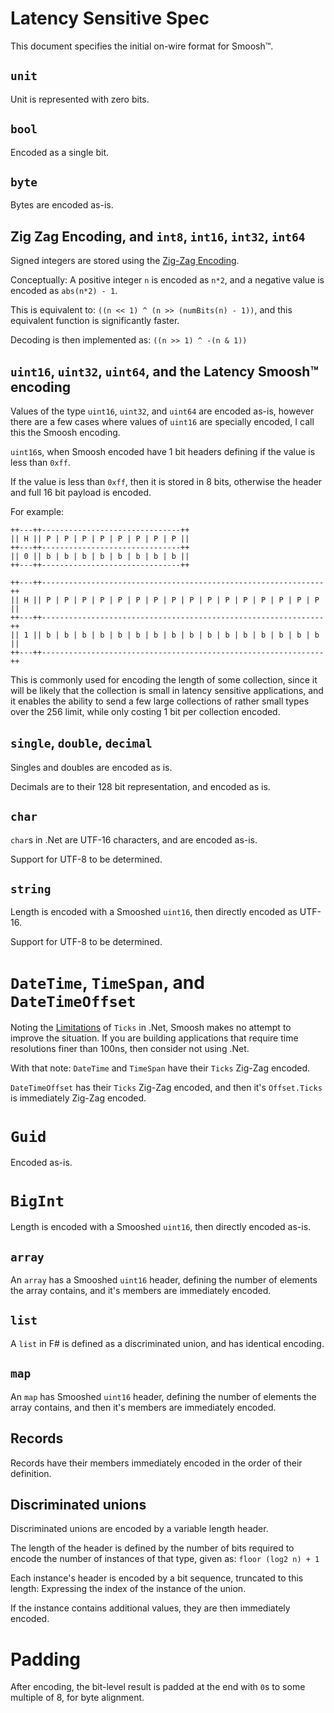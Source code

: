 # Latency Sensitive Spec

This document specifies the initial on-wire format for Smoosh™.

## `unit`

Unit is represented with zero bits.


## `bool`

Encoded as a single bit.


## `byte`

Bytes are encoded as-is.


## Zig Zag Encoding, and `int8`, `int16`, `int32`, `int64`

Signed integers are stored using the [Zig-Zag Encoding](https://en.wikipedia.org/wiki/Variable-length_quantity#Zigzag_encoding).

Conceptually: A positive integer `n` is encoded as `n*2`, and a negative value is encoded as `abs(n*2) - 1`.

This is equivalent to: `((n << 1) ^ (n >> (numBits(n) - 1))`, and this equivalent function is significantly faster.

Decoding is then implemented as: `((n >> 1) ^ -(n & 1))`


## `uint16`, `uint32`, `uint64`, and the Latency Smoosh™ encoding

Values of the type `uint16`, `uint32`, and `uint64` are encoded as-is, however there are a few cases where values of `uint16`
are specially encoded, I call this the Smoosh encoding.

`uint16`s, when Smoosh encoded have 1 bit headers defining if the value is less than `0xff`.

If the value is less than `0xff`, then it is stored in 8 bits, otherwise the header and full 16 bit payload is encoded.

For example:

```
++---++-------------------------------++
|| H || P | P | P | P | P | P | P | P ||
++---++-------------------------------++
|| 0 || b | b | b | b | b | b | b | b ||
++---++-------------------------------++

++---++---------------------------------------------------------------++
|| H || P | P | P | P | P | P | P | P | P | P | P | P | P | P | P | P ||
++---++---------------------------------------------------------------++
|| 1 || b | b | b | b | b | b | b | b | b | b | b | b | b | b | b | b ||
++---++---------------------------------------------------------------++
```

This is commonly used for encoding the length of some collection, since it will be likely that the collection is small in latency
sensitive applications, and it enables the ability to send a few large collections of rather small types over the 256 limit, 
while only costing 1 bit per collection encoded.


## `single`, `double`, `decimal`

Singles and doubles are encoded as is.

Decimals are to their 128 bit representation, and encoded as is.

## `char`

`char`s in .Net are UTF-16 characters, and are encoded as-is.

Support for UTF-8 to be determined.


## `string`

Length is encoded with a Smooshed `uint16`, then directly encoded as UTF-16.

Support for UTF-8 to be determined.


# `DateTime`, `TimeSpan`, and `DateTimeOffset`

Noting the [Limitations](https://learn.microsoft.com/en-us/dotnet/api/system.datetime.ticks?view=net-7.0#remarks) of `Ticks` in
.Net, Smoosh makes no attempt to improve the situation.
If you are building applications that require time resolutions finer than 100ns, then consider not using .Net.

With that note: `DateTime` and `TimeSpan` have their `Ticks` Zig-Zag encoded.

`DateTimeOffset` has their `Ticks` Zig-Zag encoded, and then it's `Offset.Ticks` is immediately Zig-Zag encoded.


# `Guid`

Encoded as-is.


# `BigInt`

Length is encoded with a Smooshed `uint16`, then directly encoded as-is.


## `array`

An `array` has a Smooshed `uint16` header, defining the number of elements the array contains, and it's members are immediately encoded.


## `list`

A `list` in F# is defined as a discriminated union, and has identical encoding.


## `map`

An `map` has Smooshed `uint16` header, defining the number of elements the array contains, and then it's members are immediately encoded.


## Records

Records have their members immediately encoded in the order of their definition.


## Discriminated unions

Discriminated unions are encoded by a variable length header.

The length of the header is defined by the number of bits required to encode the number of instances of that type, given as: `floor (log2 n) + 1`

Each instance's header is encoded by a bit sequence, truncated to this length: Expressing the index of the instance of the union.

If the instance contains additional values, they are then immediately encoded.


# Padding

After encoding, the bit-level result is padded at the end with `0`s to some multiple of 8, for byte alignment.